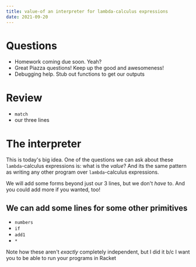 ```yaml
---
title: value-of an interpreter for lambda-calculus expressions
date: 2021-09-20
---
```


# Questions

-   Homework coming due soon. Yeah?
-   Great Piazza questions! Keep up the good and awesomeness!
-   Debugging help. Stub out functions to get our outputs

# Review

-   `match`
-   our three lines

# The interpreter

This is today\'s big idea. One of the questions we can ask about these
`lambda`-calculus expressions is: what is the *value*? And its the same
pattern as writing any other program over `lambda`-calculus expressions.

We will add some forms beyond just our 3 lines, but we don\'t *have* to.
And you could add more if you wanted, too!

## We can add some lines for some other primitives 

- `numbers`
- `if`
- `add1`
- `*`

Note how these aren't *exactly* completely independent, but I did it
b/c I want you to be able to run your programs in Racket

